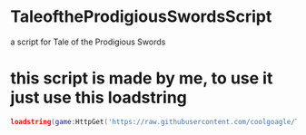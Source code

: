 # TaleoftheProdigiousSwordsScript
a script for Tale of the Prodigious Swords

# this script is made by me, to use it just use this loadstring

```lua
loadstring(game:HttpGet('https://raw.githubusercontent.com/coolgoagle/TaleoftheProdigiousSwordsScript/main/script.lua'))()
```
